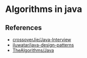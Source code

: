 # Algorithms in java

## References

* [crossoverJie/Java-Interview](https://github.com/crossoverJie/Java-Interview)
* [iluwatar/java-design-patterns](https://github.com/iluwatar/java-design-patterns)
* [TheAlgorithms/Java](https://github.com/TheAlgorithms/Java)
